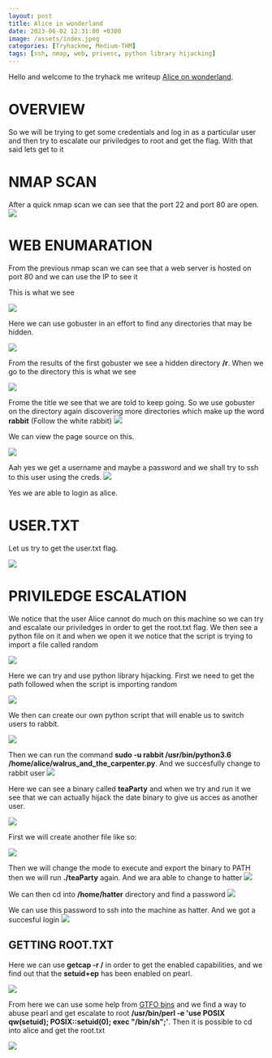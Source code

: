 ```yaml
---
layout: post
title: Alice in wonderland
date: 2023-06-02 12:31:00 +0300
image: /assets/index.jpeg
categories: [Tryhackme, Medium-THM]
tags: [ssh, nmap, web, privesc, python library hijacking]
---
```

Hello and welcome to the tryhack me writeup [Alice on wonderland](https://tryhackme.com/room/wonderland).
# OVERVIEW
So we will be trying to get some credentials and log in as a particular user and then try to escalate our priviledges to root and get the flag. With that said lets get to it

# NMAP SCAN

After a quick nmap scan we can see that the port 22 and port 80 are open.
![](https://i.ibb.co/QpsyvgL/nmap.png)

# WEB ENUMARATION

From the previous nmap scan we can see that a web server is hosted on port 80 and we can use the IP to see it 

This is what we see 

![](https://i.ibb.co/7vp566b/web1.png)

Here we can use gobuster in an effort to find any directories that may be hidden.

![](https://i.ibb.co/SN7d9Dr/go1.png)

From the results of the first gobuster we see a hidden directory **/r**. When we go to the directory this is what we see

![](https://i.ibb.co/MRH7n2J/web2.png)

Frome the title we see that we are told to keep going. So we use gobuster on the directory again discovering more directories which make up the word **rabbit** (Follow the white rabbit)
![](https://i.ibb.co/sPrf17g/web7.png)

We can view the page source on this.

![](https://i.ibb.co/QdyXz9f/creds.png)

Aah yes we get a username and maybe a password and we shall try to ssh to this user using the creds.
![](https://i.ibb.co/3YVrnbK/ssh.png)


Yes we are able to login as alice.
# USER.TXT
Let us try to get the user.txt flag.

![](https://i.ibb.co/Lz8ptfC/user.png)

# PRIVILEDGE ESCALATION 
We notice that the user Alice cannot do much on this machine so we can try and escalate our priviledges in order to get the root.txt flag. 
We then see a python file on it and when we open it we notice that the script is trying to import a file called random 

![](https://i.ibb.co/bbW46jt/walrusnano.png)

Here we can try and use python library hijacking. First we need to get the path followed when the script is importing random 

![](https://i.ibb.co/KGx8LX4/syspath.png)

We then can create our own python script that will enable us to switch users to rabbit.

![](https://i.ibb.co/gFrLxzW/os.png)

Then we can run the command **sudo -u rabbit /usr/bin/python3.6 /home/alice/walrus_and_the_carpenter.py**. And we succesfully change to rabbit user 
![](https://i.ibb.co/VVGrXMb/changetorabbit.png)

Here we can see a binary called **teaParty** and when we try and run it we see that we can actually hijack the date binary to give us acces as another user.

![](https://i.ibb.co/TL7fTj1/teaparty.png)

First we will create another file like so:

![](https://i.ibb.co/QpdBXTy/date.png)

Then we will change the mode to execute and export the binary to PATH then we will run **./teaParty** again.
And we ara able to change to hatter 
![](https://i.ibb.co/BV9wX5p/hatter.png)

We can then cd into **/home/hatter** directory and find a password 
![](https://i.ibb.co/2cj3Tty/password.png)

We can use this password to ssh into the machine as hatter. And we got a succesful login 
![](https://i.ibb.co/ZXKsQvs/sshhatter.png)

## GETTING ROOT.TXT

Here we can use **getcap -r /** in order to get the enabled capabilities, and we find out that the **setuid+ep** has been enabled on pearl.

![](https://i.ibb.co/F8kxG8f/getcap.png)

From here we can use some help from [GTFO bins](https://gtfobins.github.io/gtfobins/perl/#capabilities) and we find a way to abuse pearl and get escalate to root **/usr/bin/perl -e 'use POSIX qw(setuid); POSIX::setuid(0); exec "/bin/sh";'**.
Then it is possible to cd into alice and get the root.txt

![](https://i.ibb.co/k5X4QpL/roottxt.png)











